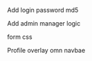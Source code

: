 Add login password md5

Add admin manager logic

<!-- Admin crud on manager -->

form css

<!-- random id or username doesnt ecist on details page -->

<!-- back button -->

Profile overlay omn navbae

<!-- cant add user with same username -->